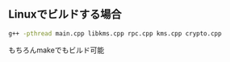 ## Linuxでビルドする場合

```bash
g++ -pthread main.cpp libkms.cpp rpc.cpp kms.cpp crypto.cpp
```

もちろんmakeでもビルド可能
